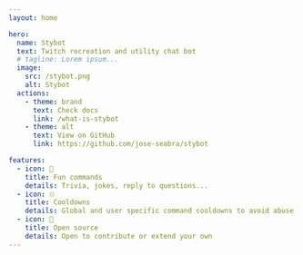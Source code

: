 ```yaml
---
layout: home

hero:
  name: Stybot
  text: Twitch recreation and utility chat bot
  # tagline: Lorem ipsum...
  image:
    src: /stybot.png
    alt: Stybot
  actions:
    - theme: brand
      text: Check docs
      link: /what-is-stybot
    - theme: alt
      text: View on GitHub
      link: https://github.com/jose-seabra/stybot

features:
  - icon: 🎲
    title: Fun commands
    details: Trivia, jokes, reply to questions...
  - icon: ⏲
    title: Cooldowns
    details: Global and user specific command cooldowns to avoid abuse
  - icon: 🙌
    title: Open source
    details: Open to contribute or extend your own
---
```

